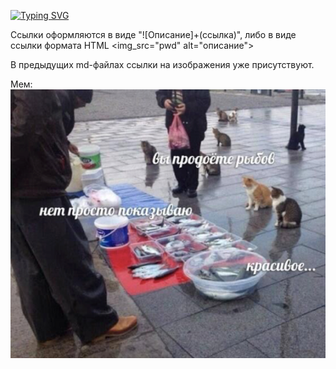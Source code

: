 [![Typing SVG](https://readme-typing-svg.herokuapp.com?color=%2336BCF7&lines=Изучаю+формат+макрдаун+файла)](https://git.io/typing-svg)

Ссылки оформляются в виде "![Описание]+(ссылка)", либо в виде ссылки формата HTML <img_src="pwd" alt="описание">

В предыдущих md-файлах ссылки на изображения уже присутствуют.

Мем:
![meme](meme.png)
